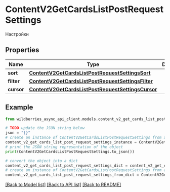# ContentV2GetCardsListPostRequestSettings

Настройки

## Properties

Name | Type | Description | Notes
------------ | ------------- | ------------- | -------------
**sort** | [**ContentV2GetCardsListPostRequestSettingsSort**](ContentV2GetCardsListPostRequestSettingsSort.md) |  | [optional] 
**filter** | [**ContentV2GetCardsListPostRequestSettingsFilter**](ContentV2GetCardsListPostRequestSettingsFilter.md) |  | [optional] 
**cursor** | [**ContentV2GetCardsListPostRequestSettingsCursor**](ContentV2GetCardsListPostRequestSettingsCursor.md) |  | [optional] 

## Example

```python
from wildberries_async_api_client.models.content_v2_get_cards_list_post_request_settings import ContentV2GetCardsListPostRequestSettings

# TODO update the JSON string below
json = "{}"
# create an instance of ContentV2GetCardsListPostRequestSettings from a JSON string
content_v2_get_cards_list_post_request_settings_instance = ContentV2GetCardsListPostRequestSettings.from_json(json)
# print the JSON string representation of the object
print(ContentV2GetCardsListPostRequestSettings.to_json())

# convert the object into a dict
content_v2_get_cards_list_post_request_settings_dict = content_v2_get_cards_list_post_request_settings_instance.to_dict()
# create an instance of ContentV2GetCardsListPostRequestSettings from a dict
content_v2_get_cards_list_post_request_settings_from_dict = ContentV2GetCardsListPostRequestSettings.from_dict(content_v2_get_cards_list_post_request_settings_dict)
```
[[Back to Model list]](../README.md#documentation-for-models) [[Back to API list]](../README.md#documentation-for-api-endpoints) [[Back to README]](../README.md)



